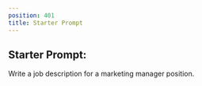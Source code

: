 ```yaml
---
position: 401
title: Starter Prompt
---
```


## Starter Prompt:

Write a job description for a marketing manager position.